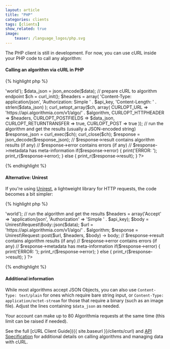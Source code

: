 ```yaml
---
layout: article
title: "PHP"
categories: clients
tags: [clients]
show_related: true
image:
    teaser: /language_logos/php.svg
---
```


The PHP client is still in development.  For now, you can use cURL inside your PHP code to call any algorithm:

#### Calling an algorithm via cURL in PHP

{% highlight php %}
<?php

// get your API Key at https://algorithmia.com/user#credentials
$api_key = 'YOUR_API_KEY';

// pick an algorithm at https://algorithmia.com/algorithms -- and append a version number
$algorithm = 'util/Echo/0.2.1';

// most algorithms accept JSON Objects
$data = array('hello' => 'world');
$data_json = json_encode($data);

// prepare cURL to algorithm endpoint
$ch = curl_init();
$headers = array(
  'Content-Type: application/json',
  'Authorization: Simple ' . $api_key,
  'Content-Length: ' . strlen($data_json)
);
curl_setopt_array($ch, array(
  CURLOPT_URL => 'https://api.algorithmia.com/v1/algo/' . $algorithm,
  CURLOPT_HTTPHEADER => $headers,
  CURLOPT_POSTFIELDS => $data_json,
  CURLOPT_RETURNTRANSFER => true,
  CURLOPT_POST => true
));

// run the algorithm and get the results (usually a JSON-encoded string)
$response_json = curl_exec($ch);
curl_close($ch);
$response = json_decode($response_json);

// $response->result contains algorithm results (if any)
// $response->error contains errors (if any)
// $response->metadata has meta-information
if($response->error) {
  print('ERROR: ');
  print_r($response->error);
} else {
  print_r($response->result);
}

?>
{% endhighlight %}


#### Alternative: Unirest

If you're using [Unirest](http://unirest.io/php.html), a lightweight library for HTTP requests, the code becomes a bit simpler:

{% highlight php %}
<?php

// get your API Key at https://algorithmia.com/user#credentials
$api_key = 'YOUR_API_KEY';

// pick an algorithm at https://algorithmia.com/algorithms -- and append a version number
$algorithm = 'util/Echo/0.2.1';

// most algorithms accept JSON Objects
$data = array('hello' => 'world');

// run the algorithm and get the results
$headers = array('Accept' => 'application/json', 'Authorization' => 'Simple ' . $api_key);
$body = Unirest\Request\Body::json($data);
$url = 'https://api.algorithmia.com/v1/algo/' . $algorithm;
$response = Unirest\Request::post($url, $headers, $body) -> body;

// $response->result contains algorithm results (if any)
// $response->error contains errors (if any)
// $response->metadata has meta-information
if($response->error) {
  print('ERROR: ');
  print_r($response->error);
} else {
  print_r($response->result);
}

?>
{% endhighlight %}

#### Additional information

While most algorithms accept JSON Objects, you can also use `Content-Type: text/plain` for ones which require bare string input, or `Content-Type: application/octet-stream` for those that require a binary (such as an image file). Adjust the lines containing `$data_json` as needed.

Your account can make up to 80 Algorithmia requests at the same time (this limit <a onclick="Intercom('show')">can be raised</a> if needed).

See the full [cURL Client Guide]({{ site.baseurl }}/clients/curl) and [API Specification](http://docs.algorithmia.com/#api-specification) for additional details
on calling algorithms and managing data with cURL.
